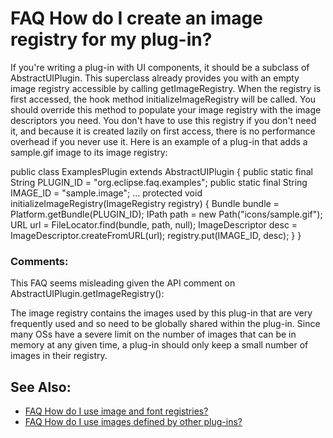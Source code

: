 

FAQ How do I create an image registry for my plug-in?
=====================================================

If you're writing a plug-in with UI components, it should be a subclass of AbstractUIPlugin. This superclass already provides you with an empty image registry accessible by calling getImageRegistry. When the registry is first accessed, the hook method initializeImageRegistry will be called. You should override this method to populate your image registry with the image descriptors you need. You don't have to use this registry if you don't need it, and because it is created lazily on first access, there is no performance overhead if you never use it. Here is an example of a plug-in that adds a sample.gif image to its image registry:

   public class ExamplesPlugin extends AbstractUIPlugin {
      public static final String PLUGIN_ID = "org.eclipse.faq.examples";
      public static final String IMAGE_ID = "sample.image";
      ...
      protected void initializeImageRegistry(ImageRegistry registry) {
         Bundle bundle = Platform.getBundle(PLUGIN_ID);
         IPath path = new Path("icons/sample.gif");
         URL url = FileLocator.find(bundle, path, null);
         ImageDescriptor desc = ImageDescriptor.createFromURL(url);
         registry.put(IMAGE_ID, desc);
      }
   }

  

### Comments:

This FAQ seems misleading given the API comment on AbstractUIPlugin.getImageRegistry():

The image registry contains the images used by this plug-in that are very 
frequently used and so need to be globally shared within the plug-in. Since 
many OSs have a severe limit on the number of images that can be in memory at 
any given time, a plug-in should only keep a small number of images in their 
registry.

See Also:
---------

*   [FAQ How do I use image and font registries?](./FAQ_How_do_I_use_image_and_font_registries.md "FAQ How do I use image and font registries?")
*   [FAQ How do I use images defined by other plug-ins?](./FAQ_How_do_I_use_images_defined_by_other_plug-ins.md "FAQ How do I use images defined by other plug-ins?")

